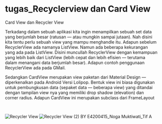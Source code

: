 # tugas_Recyclerview dan Card View

Card View dan Recycler View<br>
<p>Terkadang dalam sebuah aplikasi kita ingin menampilkan sebuah set data yang berjumlah besar
(ratusan — atau mungkin sampai jutaan). Nah disini kita tentu perlu sebuah view yang mampu
menghandle itu. Adapun sebelum RecyclerView ada namanya ListView. Namun ada beberapa
kekurangan yang ada pada ListView. Disini muncullah RecyclerView dengan kemampuan yang
lebih baik dari ListView (lebih cepat dan lebih efisien — terutama dalam menangani data
berjumlah besar). Adapun contoh penggunaan RecyclerView ada pada GMail.</p>
<p>Sedangkan CardView merupakan view paketan dari Material Design — diperkenalkan pada
Android Versi Lolipop. Bentuk view ini biasa digunakan untuk pembungkusan data (sepaket data
— beberapa view) yang ditandai dengan tampilan view nya yang memiliki drop shadow
(elevation) dan corner radius. Adapun CardView ini merupakan subclass dari FrameLayout</p><br>

![Recycler View](https://user-images.githubusercontent.com/80508180/136192826-5a62b734-3513-421b-b8f6-d73f64e8e237.jpeg)
![Recycler View (2)](https://user-images.githubusercontent.com/80508180/136192864-085ccf79-242a-4bd7-9d52-d5a94d216120.jpeg)
BY E4200415_Noga Muktiwati_Tif A

